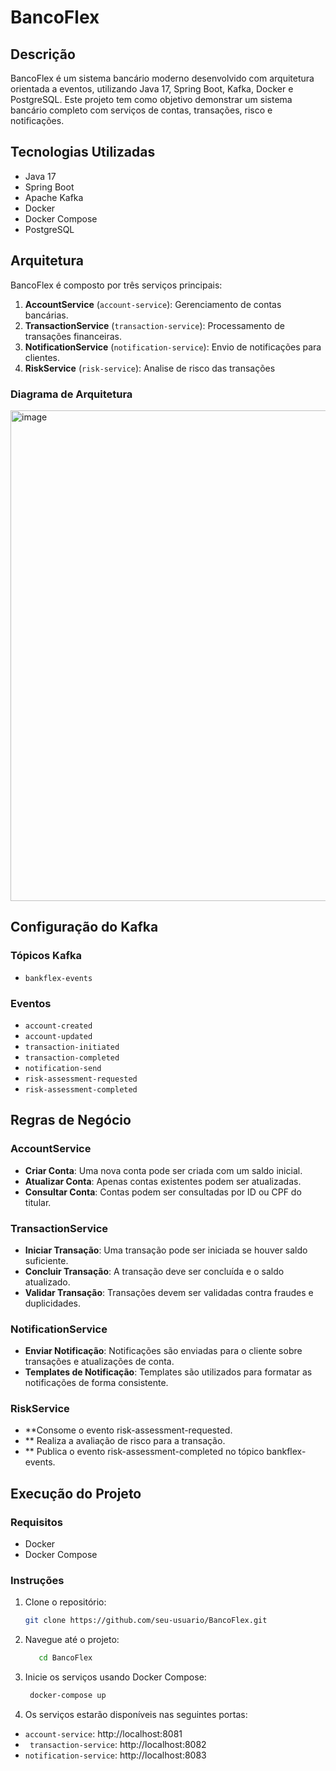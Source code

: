 # BancoFlex

## Descrição

BancoFlex é um sistema bancário moderno desenvolvido com arquitetura orientada a eventos, utilizando Java 17, Spring Boot, Kafka, Docker e PostgreSQL. Este projeto tem como objetivo demonstrar um sistema bancário completo com serviços de contas, transações, risco e notificações.

## Tecnologias Utilizadas

- Java 17
- Spring Boot
- Apache Kafka
- Docker
- Docker Compose
- PostgreSQL

## Arquitetura

BancoFlex é composto por três serviços principais:

1. **AccountService** (`account-service`): Gerenciamento de contas bancárias.
2. **TransactionService** (`transaction-service`): Processamento de transações financeiras.
3. **NotificationService** (`notification-service`): Envio de notificações para clientes.
4. **RiskService** (`risk-service`): Analise de risco das transações

### Diagrama de Arquitetura

<img width="785" alt="image" src="https://github.com/user-attachments/assets/8cfaa325-d99f-4884-8e3f-8143786b61cd">


## Configuração do Kafka

### Tópicos Kafka
- `bankflex-events`

### Eventos
- `account-created`
- `account-updated`
- `transaction-initiated`
- `transaction-completed`
- `notification-send`
- `risk-assessment-requested`
- `risk-assessment-completed`

## Regras de Negócio

### AccountService
- **Criar Conta**: Uma nova conta pode ser criada com um saldo inicial.
- **Atualizar Conta**: Apenas contas existentes podem ser atualizadas.
- **Consultar Conta**: Contas podem ser consultadas por ID ou CPF do titular.

### TransactionService
- **Iniciar Transação**: Uma transação pode ser iniciada se houver saldo suficiente.
- **Concluir Transação**: A transação deve ser concluída e o saldo atualizado.
- **Validar Transação**: Transações devem ser validadas contra fraudes e duplicidades.

### NotificationService
- **Enviar Notificação**: Notificações são enviadas para o cliente sobre transações e atualizações de conta.
- **Templates de Notificação**: Templates são utilizados para formatar as notificações de forma consistente.

### RiskService
- **Consome o evento risk-assessment-requested.
- ** Realiza a avaliação de risco para a transação.
- ** Publica o evento risk-assessment-completed no tópico bankflex-events.

## Execução do Projeto

### Requisitos

- Docker
- Docker Compose

### Instruções

1. Clone o repositório:
   ```bash
   git clone https://github.com/seu-usuario/BancoFlex.git
   ```
   
2. Navegue até o projeto:
   ```bash
      cd BancoFlex
   ```

3. Inicie os serviços usando Docker Compose:
    ```bash
     docker-compose up
    ```

4. Os serviços estarão disponíveis nas seguintes portas:
  - `account-service`: http://localhost:8081
  - ` transaction-service`: http://localhost:8082
  - `notification-service`: http://localhost:8083







